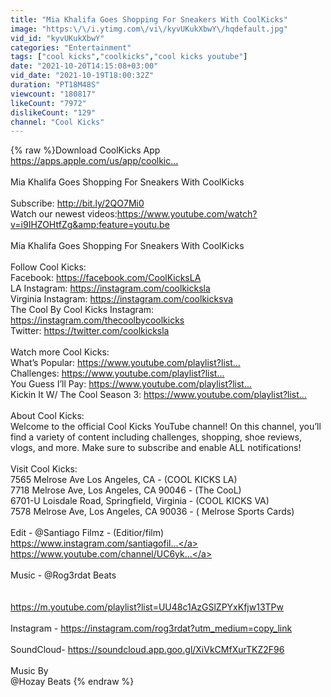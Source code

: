 ```yaml
---
title: "Mia Khalifa Goes Shopping For Sneakers With CoolKicks"
image: "https:\/\/i.ytimg.com\/vi\/kyvUKukXbwY\/hqdefault.jpg"
vid_id: "kyvUKukXbwY"
categories: "Entertainment"
tags: ["cool kicks","coolkicks","cool kicks youtube"]
date: "2021-10-20T14:15:08+03:00"
vid_date: "2021-10-19T18:00:32Z"
duration: "PT18M48S"
viewcount: "180817"
likeCount: "7972"
dislikeCount: "129"
channel: "Cool Kicks"
---
```

{% raw %}Download CoolKicks App <br /><a rel="nofollow" target="blank" href="https://apps.apple.com/us/app/coolkic...​">https://apps.apple.com/us/app/coolkic...​</a><br /><br />Mia Khalifa Goes Shopping For Sneakers With CoolKicks<br /><br />Subscribe: <a rel="nofollow" target="blank" href="http://bit.ly/2QO7Mi0​">http://bit.ly/2QO7Mi0​</a> <br />Watch our newest videos:<a rel="nofollow" target="blank" href="https://www.youtube.com/watch?v=i9IHZOHtfZg&amp;feature=youtu.be">https://www.youtube.com/watch?v=i9IHZOHtfZg&amp;feature=youtu.be</a><br /><br /> Mia Khalifa Goes Shopping For Sneakers With CoolKicks<br /><br />Follow Cool Kicks:<br />Facebook: <a rel="nofollow" target="blank" href="https://facebook.com/CoolKicksLA​">https://facebook.com/CoolKicksLA​</a><br />LA Instagram: <a rel="nofollow" target="blank" href="https://instagram.com/coolkicksla​">https://instagram.com/coolkicksla​</a><br />Virginia Instagram: <a rel="nofollow" target="blank" href="https://instagram.com/coolkicksva​">https://instagram.com/coolkicksva​</a><br />The Cool By Cool Kicks Instagram: <a rel="nofollow" target="blank" href="https://instagram.com/thecoolbycoolkicks​">https://instagram.com/thecoolbycoolkicks​</a> <br />Twitter: <a rel="nofollow" target="blank" href="https://twitter.com/coolkicksla​">https://twitter.com/coolkicksla​</a><br /><br />Watch more Cool Kicks:<br />What’s Popular: <a rel="nofollow" target="blank" href="https://www.youtube.com/playlist?list...​">https://www.youtube.com/playlist?list...​</a><br />Challenges: <a rel="nofollow" target="blank" href="https://www.youtube.com/playlist?list...​">https://www.youtube.com/playlist?list...​</a><br />You Guess I’ll Pay: <a rel="nofollow" target="blank" href="https://www.youtube.com/playlist?list...​">https://www.youtube.com/playlist?list...​</a><br />Kickin It W/ The Cool Season 3: <a rel="nofollow" target="blank" href="https://www.youtube.com/playlist?list...​">https://www.youtube.com/playlist?list...​</a><br /><br />About Cool Kicks:<br />Welcome to the official Cool Kicks YouTube channel! On this channel, you’ll find a variety of content including challenges, shopping, shoe reviews, vlogs, and more. Make sure to subscribe and enable ALL notifications!<br /><br />Visit Cool Kicks:<br />7565 Melrose Ave Los Angeles, CA - (COOL KICKS LA) <br />7718 Melrose Ave, Los Angeles, CA 90046 - (The CooL)<br />6701-U Loisdale Road, Springfield, Virginia - (COOL KICKS VA)<br />7578 Melrose Ave, Los Angeles, CA 90036 - ( Melrose Sports Cards)<br /><br />Edit - @Santiago Filmz          -  (Editior/film)<br /><a rel="nofollow" target="blank" href="https://www.instagram.com/santiagofil​...">https://www.instagram.com/santiagofil​...</a><br /><a rel="nofollow" target="blank" href="https://www.youtube.com/channel/UC6yk​​...">https://www.youtube.com/channel/UC6yk​​...</a><br /><br />Music - @Rog3rdat Beats <br /><br /><br /><a rel="nofollow" target="blank" href="https://m.youtube.com/playlist?list=UU48c1AzGSlZPYxKfjw13TPw">https://m.youtube.com/playlist?list=UU48c1AzGSlZPYxKfjw13TPw</a><br /><br />Instagram - <a rel="nofollow" target="blank" href="https://instagram.com/rog3rdat?utm_medium=copy_link">https://instagram.com/rog3rdat?utm_medium=copy_link</a><br /><br />SoundCloud- <a rel="nofollow" target="blank" href="https://soundcloud.app.goo.gl/XiVkCMfXurTKZ2F96">https://soundcloud.app.goo.gl/XiVkCMfXurTKZ2F96</a><br /><br />Music By <br /> @Hozay Beats ​{% endraw %}
